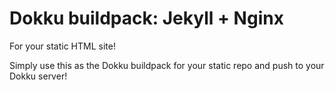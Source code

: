 Dokku buildpack: Jekyll + Nginx
================================

For your static HTML site!

Simply use this as the Dokku buildpack for your static repo and push to your Dokku server!

